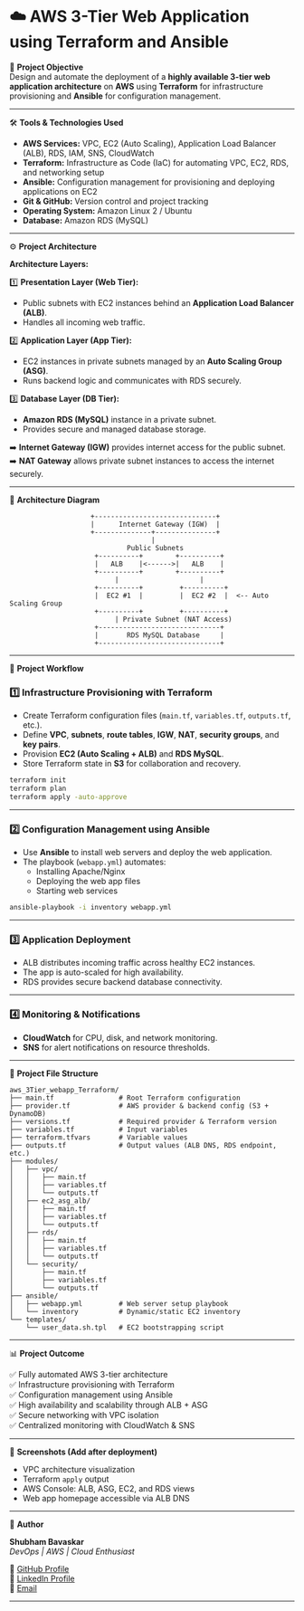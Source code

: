 # ☁️ AWS 3-Tier Web Application using Terraform and Ansible

📌 **Project Objective**  
Design and automate the deployment of a **highly available 3-tier web application architecture** on **AWS** using **Terraform** for infrastructure provisioning and **Ansible** for configuration management.

---

🛠️ **Tools & Technologies Used**

* **AWS Services:** VPC, EC2 (Auto Scaling), Application Load Balancer (ALB), RDS, IAM, SNS, CloudWatch  
* **Terraform:** Infrastructure as Code (IaC) for automating VPC, EC2, RDS, and networking setup  
* **Ansible:** Configuration management for provisioning and deploying applications on EC2  
* **Git & GitHub:** Version control and project tracking  
* **Operating System:** Amazon Linux 2 / Ubuntu  
* **Database:** Amazon RDS (MySQL)

---

⚙️ **Project Architecture**

**Architecture Layers:**

1️⃣ **Presentation Layer (Web Tier):**  
   - Public subnets with EC2 instances behind an **Application Load Balancer (ALB)**.  
   - Handles all incoming web traffic.  

2️⃣ **Application Layer (App Tier):**  
   - EC2 instances in private subnets managed by an **Auto Scaling Group (ASG)**.  
   - Runs backend logic and communicates with RDS securely.

3️⃣ **Database Layer (DB Tier):**  
   - **Amazon RDS (MySQL)** instance in a private subnet.  
   - Provides secure and managed database storage.

➡️ **Internet Gateway (IGW)** provides internet access for the public subnet.  
➡️ **NAT Gateway** allows private subnet instances to access the internet securely.  

---

🧩 **Architecture Diagram**

```
                    +------------------------------+
                    |      Internet Gateway (IGW)  |
                    +--------------+---------------+
                                   |
                             Public Subnets
                     +----------+        +----------+
                     |   ALB    |<------>|   ALB    |
                     +----------+        +----------+
                          |                    |
                     +----------+         +----------+
                     |  EC2 #1  |         |  EC2 #2  |  <-- Auto Scaling Group
                     +----------+         +----------+
                          | Private Subnet (NAT Access)
                     +------------------------------+
                     |       RDS MySQL Database     |
                     +------------------------------+
```

---

🔧 **Project Workflow**

### **1️⃣ Infrastructure Provisioning with Terraform**

* Create Terraform configuration files (`main.tf`, `variables.tf`, `outputs.tf`, etc.).  
* Define **VPC**, **subnets**, **route tables**, **IGW**, **NAT**, **security groups**, and **key pairs**.  
* Provision **EC2 (Auto Scaling + ALB)** and **RDS MySQL**.  
* Store Terraform state in **S3** for collaboration and recovery.

```bash
terraform init
terraform plan
terraform apply -auto-approve
```

---

### **2️⃣ Configuration Management using Ansible**

* Use **Ansible** to install web servers and deploy the web application.  
* The playbook (`webapp.yml`) automates:
  - Installing Apache/Nginx  
  - Deploying the web app files  
  - Starting web services  

```bash
ansible-playbook -i inventory webapp.yml
```

---

### **3️⃣ Application Deployment**

* ALB distributes incoming traffic across healthy EC2 instances.  
* The app is auto-scaled for high availability.  
* RDS provides secure backend database connectivity.

---

### **4️⃣ Monitoring & Notifications**

* **CloudWatch** for CPU, disk, and network monitoring.  
* **SNS** for alert notifications on resource thresholds.

---

📂 **Project File Structure**

```
aws_3Tier_webapp_Terraform/
├── main.tf                # Root Terraform configuration
├── provider.tf            # AWS provider & backend config (S3 + DynamoDB)
├── versions.tf            # Required provider & Terraform version
├── variables.tf           # Input variables
├── terraform.tfvars       # Variable values
├── outputs.tf             # Output values (ALB DNS, RDS endpoint, etc.)
├── modules/
│   ├── vpc/
│   │   ├── main.tf
│   │   ├── variables.tf
│   │   └── outputs.tf
│   ├── ec2_asg_alb/
│   │   ├── main.tf
│   │   ├── variables.tf
│   │   └── outputs.tf
│   ├── rds/
│   │   ├── main.tf
│   │   ├── variables.tf
│   │   └── outputs.tf
│   └── security/
│       ├── main.tf
│       ├── variables.tf
│       └── outputs.tf
├── ansible/
│   ├── webapp.yml         # Web server setup playbook
│   └── inventory          # Dynamic/static EC2 inventory
└── templates/
    └── user_data.sh.tpl   # EC2 bootstrapping script
```

---

📊 **Project Outcome**

✅ Fully automated AWS 3-tier architecture  
✅ Infrastructure provisioning with Terraform  
✅ Configuration management using Ansible  
✅ High availability and scalability through ALB + ASG  
✅ Secure networking with VPC isolation  
✅ Centralized monitoring with CloudWatch & SNS  

---

📸 **Screenshots (Add after deployment)**

* VPC architecture visualization  
* Terraform `apply` output  
* AWS Console: ALB, ASG, EC2, and RDS views  
* Web app homepage accessible via ALB DNS  

---

🙌 **Author**

**Shubham Bavaskar**  
*DevOps | AWS | Cloud Enthusiast*  

🔗 [GitHub Profile](https://github.com/shubhambavaskar)  
🔗 [LinkedIn Profile](https://www.linkedin.com/in/shubham-bavaskar-933a75195)  
📧 [Email](mailto:shubhamba97@gmail.com)

---

